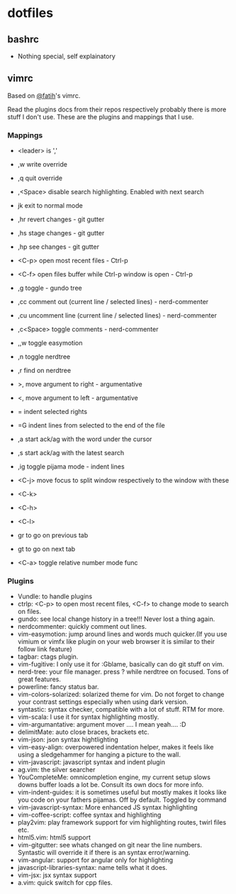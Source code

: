 dotfiles
========

bashrc
------
* Nothing special, self explainatory

vimrc
-----
Based on [@fatih](http://www.github.com/fatih/dotfiles)'s vimrc.

Read the plugins docs from their repos respectively probably there is more stuff
I don't use. These are the plugins and mappings that I use.

### Mappings

* \<leader\> is ','

* ,w write override
* ,q quit override
* ,\<Space\> disable search highlighting. Enabled with next search
* jk exit to normal mode

* ,hr revert changes - git gutter
* ,hs stage changes - git gutter
* ,hp see changes - git gutter

* \<C-p\> open most recent files - Ctrl-p
* \<C-f\> open files buffer while Ctrl-p window is open - Ctrl-p

* ,g toggle - gundo tree

* ,cc comment out (current line / selected lines) - nerd-commenter
* ,cu uncomment line (current line / selected lines) - nerd-commenter
* ,c\<Space\> toggle comments - nerd-commenter

* ,,w toggle easymotion

* ,n toggle nerdtree
* ,r find on nerdtree

* \>, move argument to right - argumentative
* \<, move argument to left - argumentative

* = indent selected rights
* =G indent lines from selected to the end of the file

* ,a start ack/ag with the word under the cursor
* ,s start ack/ag with the latest search

* ,ig toggle pijama mode - indent lines

* \<C-j\> move focus to split window respectively to the window with these
* \<C-k\>
* \<C-h\>
* \<C-l\>

* gr to go on previous tab
* gt to go on next tab

* \<C-a\> toggle relative number mode func


### Plugins
* Vundle: to handle plugins
* ctrlp: \<C-p\> to open most recent files, \<C-f\> to change mode to search on files.
* gundo: see local change history in a tree!!! Never lost a thing again.
* nerdcommenter: quickly comment out lines.
* vim-easymotion: jump around lines and words much quicker.(If you use vimium or
  vimfx like plugin on your web browser it is similar to their follow link feature)
* tagbar: ctags plugin.
* vim-fugitive: I only use it for :Gblame, basically can do git stuff on vim.
* nerd-tree: your file manager. press ? while nerdtree on focused. Tons of
  great features.
* powerline: fancy status bar.
* vim-colors-solarized: solarized theme for vim. Do not forget to change your
  contrast settings especially when using dark version.
* syntastic: syntax checker, compatible with a lot of stuff. RTM for more.
* vim-scala: I use it for syntax highlighting mostly.
* vim-argumantative: argument mover .... I mean yeah.... :D
* delimitMate: auto close braces, brackets etc.
* vim-json: json syntax hightlighting
* vim-easy-align: overpowered indentation helper, makes it feels like using a
  sledgehammer for hanging a picture to the wall.
* vim-javascript: javascript syntax and indent plugin
* ag.vim: the silver searcher
* YouCompleteMe: omnicompletion engine, my current setup slows downs buffer
  loads a lot be. Consult its own docs for more info.
* vim-indent-guides: it is sometimes useful but mostly makes it looks like you
  code on your fathers pijamas. Off by default. Toggled by command
* vim-javascript-syntax: More enhanced JS syntax highlighting
* vim-coffee-script: coffee syntax and highlighting
* play2vim: play framework support for vim highlighting routes, twirl files etc.
* html5.vim: html5 support
* vim-gitgutter: see whats changed on git near the line numbers. Syntastic will
  override it if there is an syntax error/warning.
* vim-angular: support for angular only for highlighting
* javascript-libraries-syntax: name tells what it does.
* vim-jsx: jsx syntax support
* a.vim: quick switch for cpp files.
